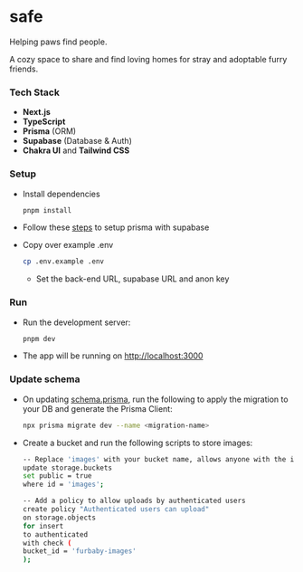 # safe

Helping paws find people.

A cozy space to share and find loving homes for stray and adoptable furry friends.

### Tech Stack

- **Next.js**
- **TypeScript**
- **Prisma** (ORM)
- **Supabase** (Database & Auth)
- **Chakra UI** and **Tailwind CSS**

### Setup

- Install dependencies

    ```bash
    pnpm install
    ```

- Follow these [steps](https://supabase.com/docs/guides/database/prisma?queryGroups=migrate&migrate=pnpm_migrate) to setup prisma with supabase

- Copy over example .env

    ```bash
    cp .env.example .env
    ```

  - Set the back-end URL, supabase URL and anon key

### Run

- Run the development server:

    ```bash
    pnpm dev
    ```

- The app will be running on [http://localhost:3000](http://localhost:3000)

### Update schema

- On updating [schema.prisma](./prisma/schema.prisma), run the following to apply the migration to your DB and generate the Prisma Client:

    ```bash
    npx prisma migrate dev --name <migration-name>
    ```

- Create a bucket and run the following scripts to store images:

    ```bash
    -- Replace 'images' with your bucket name, allows anyone with the image URL to view it
    update storage.buckets
    set public = true
    where id = 'images';

    -- Add a policy to allow uploads by authenticated users
    create policy "Authenticated users can upload"
    on storage.objects
    for insert
    to authenticated
    with check (
    bucket_id = 'furbaby-images'
    );
    ```
